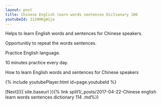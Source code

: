 ```yaml
---
layout: post
title: Chinese English learn words sentences Dictionary 106 
youtubeId: 312HHKgA1jo
---
```

 
 
Helps to learn English words and sentences for Chinese speakers.

Opportunitiy to repeat the words sentences. 

Practice English language. 
 
10 minutes practice every day. 
 
How to learn English words and sentences for Chinese speakers 
 
{% include youtubePlayer.html id=page.youtubeId %}
 
 
[Next]({{ site.baseurl }}{% link  split1/_posts/2017-04-22-Chinese english learn words sentences dictionary 114 .md%})
 
